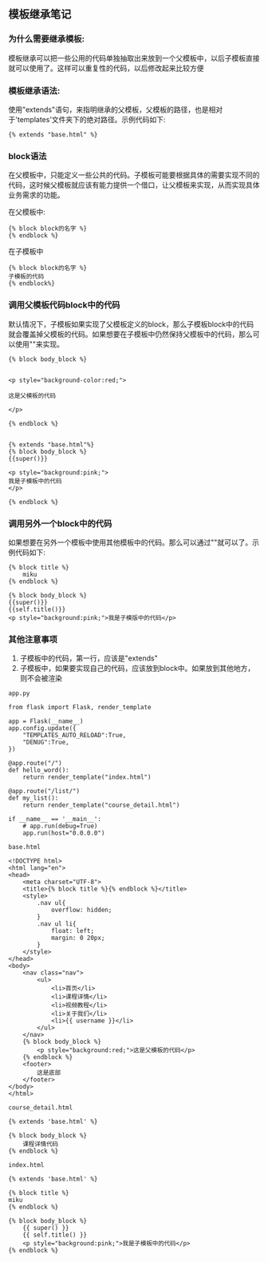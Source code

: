 ## 模板继承笔记

### 为什么需要继承模板:

模板继承可以把一些公用的代码单独抽取出来放到一个父模板中，以后子模板直接就可以使用了。这样可以重复性的代码，以后修改起来比较方便

### 模板继承语法:

使用"extends"语句，来指明继承的父模板，父模板的路径，也是相对于'templates'文件夹下的绝对路径。示例代码如下:

```
{% extends "base.html" %}
```

### block语法

在父模板中，只能定义一些公共的代码。子模板可能要根据具体的需要实现不同的代码，这时候父模板就应该有能力提供一个借口，让父模板来实现，从而实现具体业务需求的功能。

在父模板中:

```
{% block block的名字 %}
{% endblock %}
```

在子模板中

```
{% block block的名字 %}
子模板的代码
{% endblock%}
```

### 调用父模板代码block中的代码

默认情况下，子模板如果实现了父模板定义的block，那么子模板block中的代码就会覆盖掉父模板的代码。如果想要在子模板中仍然保持父模板中的代码，那么可以使用""来实现。

```
{% block body_block %}


<p style="background-color:red;">

这是父模板的代码

</p>

{% endblock %}


{% extends "base.html"%}
{% block body_block %}
{{super()}}

<p style="background:pink;">
我是子模板中的代码
</p>

{% endblock %}
```

### 调用另外一个block中的代码

如果想要在另外一个模板中使用其他模板中的代码。那么可以通过""就可以了。示例代码如下:

```
{% block title %}
    miku
{% endblock %}

{% block body_block %}
{{super()}}
{{self.title()}}
<p style="background:pink;">我是子模版中的代码</p>
```

### 其他注意事项

1. 子模板中的代码，第一行，应该是"extends"
2. 子模板中，如果要实现自己的代码，应该放到block中。如果放到其他地方，则不会被渲染

```
app.py

from flask import Flask, render_template

app = Flask(__name__)
app.config.update({
    "TEMPLATES_AUTO_RELOAD":True,
    "DENUG":True,
})

@app.route("/")
def hello_word():
    return render_template("index.html")

@app.route("/list/")
def my_list():
    return render_template("course_detail.html")

if __name__ == '__main__':
    # app.run(debug=True)
    app.run(host="0.0.0.0")
```

```
base.html

<!DOCTYPE html>
<html lang="en">
<head>
    <meta charset="UTF-8">
    <title>{% block title %}{% endblock %}</title>
    <style>
        .nav ul{
            overflow: hidden;
        }
        .nav ul li{
            float: left;
            margin: 0 20px;
        }
    </style>
</head>
<body>
    <nav class="nav">
        <ul>
            <li>首页</li>
            <li>课程详情</li>
            <li>视频教程</li>
            <li>关于我们</li>
            <li>{{ username }}</li>
        </ul>
    </nav>
    {% block body_block %}
        <p style="background:red;">这是父模板的代码</p>
    {% endblock %}
    <footer>
        这是底部
    </footer>
</body>
</html>
```

```
course_detail.html

{% extends 'base.html' %}

{% block body_block %}
    课程详情代码
{% endblock %}
```

```
index.html

{% extends 'base.html' %}

{% block title %}
miku
{% endblock %}

{% block body_block %}
    {{ super() }}
    {{ self.title() }}
    <p style="background:pink;">我是子模板中的代码</p>
{% endblock %}
```



